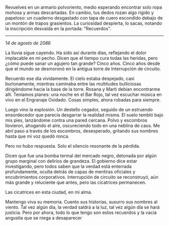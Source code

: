 Revuelves en un armario polvoriento, medio esperando encontrar solo ropa mohosa y armas descartadas. En cambio, tus dedos rozan algo rígido y papeloso: un cuaderno desgastado con tapa de cuero escondido debajo de un montón de trapos grasientos. La curiosidad despierta, lo sacas, notando la inscripción desvaída en la portada: "Recuerdos".

---

_14 de agosto de 2086_

La lluvia sigue cayendo. Ha sido así durante días, reflejando el dolor implacable en mi pecho. Dicen que el tiempo cura todas las heridas, pero ¿cómo puede sanar un agujero tan grande? Cinco años. Cinco años desde que el mundo se desmoronó en la antigua torre de Interrupción de circuito.

Recuerdo ese día vívidamente. El cielo estaba despejado, casi burlonamente, mientras caminaba entre las multitudes bulliciosas dirigiéndome hacia la base de la torre. Rosana y Marti debían encontrarme allí. Teníamos planes: una noche en el Bar Rojo, tal vez escuchar música en vivo en el Engranaje Oxidado. Cosas simples, ahora robadas para siempre.

Luego vino la explosión. Un destello cegador, seguido de un estruendo ensordecedor que parecía desgarrar la realidad misma. El suelo tembló bajo mis pies, lanzándome contra una pared cercana. Polvo y escombros llovieron, ahogando el aire, oscureciendo todo en una neblina de caos. Me abrí paso a través de los escombros, desesperado, gritando sus nombres hasta que mi voz quedó ronca.

Pero no hubo respuesta. Solo el silencio resonante de la pérdida.

Dicen que fue una bomba termal del mercado negro, detonada por algún grupo marginal con delirios de grandeza. El gobierno dice estar investigando, pero todos saben que la verdad está enterrada profundamente, oculta detrás de capas de mentiras oficiales y encubrimientos corporativos. Interrupción de circuito se reconstruyó, aún más grande y reluciente que antes, pero las cicatrices permanecen.

Las cicatrices en esta ciudad, en mi alma.

Mantengo viva su memoria. Cuento sus historias, susurro sus nombres al viento. Tal vez algún día, la verdad saldrá a la luz, tal vez algún día se hará justicia. Pero por ahora, todo lo que tengo son estos recuerdos y la vacía angustia que se niega a desaparecer
